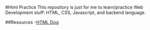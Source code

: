 #Html Practice
This repository is just for me to learn/practice Web Development stuff: HTML, CSS, Javascript, and backend language.

##Resources
-[HTML Dog](www.htmldog.com/guides/html/)
